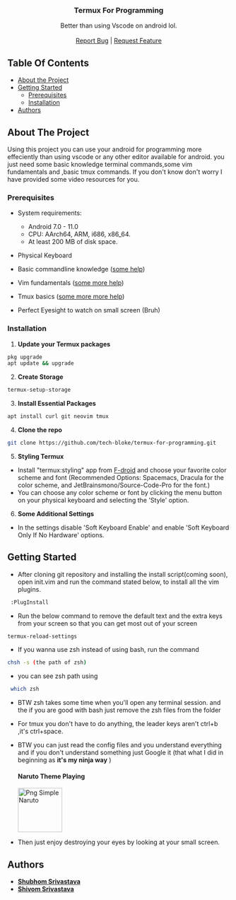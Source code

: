 <br/>
<p align="center">
  <h3 align="center">Termux For Programming</h3>
  <p align="center">
    Better than using Vscode on android lol.
    <br/>
    <br/>
    <a href="https://github.com//Termux For Programming/issues">Report Bug</a>
    |
    <a href="https://github.com//Termux For Programming/issues">Request Feature</a>
  </p>
</p>



## Table Of Contents

* [About the Project](#about-the-project)
* [Getting Started](#getting-started)
  * [Prerequisites](#prerequisites)
  * [Installation](#installation)
* [Authors](#authors)

## About The Project

Using this project you can use your android for programming more effeciently than using vscode or any other editor available for android.
you just need some basic knowledge terminal commands,some vim fundamentals and ,basic tmux commands. If you don't know don't worry I have provided some video resources for you.

### Prerequisites

* System requirements:
   * Android 7.0 - 11.0
   * CPU: AArch64, ARM, i686, x86_64.
   * At least 200 MB of disk space.

* Physical Keyboard

* Basic commandline knowledge (<a href="https://www.youtube.com/watch?v=W4gE8k2RE_s">some help</a>)

* Vim fundamentals (<a href="https://youtube.com/playlist?list=PL3cu45aM3C2DJVGfCjSBB1yD9YkC7q27-">some more help</a>)

* Tmux basics (<a href="https://www.youtube.com/watch?v=NZO8KjNbwJk">some more more help</a>)

* Perfect Eyesight to watch on small screen (Bruh)

### Installation

1. **Update your Termux packages**

```sh
pkg upgrade
apt update && upgrade
```
2. **Create Storage**

```sh
termux-setup-storage
```
3. **Install Essential Packages**

```sh
apt install curl git neovim tmux 
```

4. **Clone the repo**

```sh
git clone https://github.com/tech-bloke/termux-for-programming.git
```

5. **Styling Termux**

 * Install "termux:styling" app from [F-droid](https://f-droid.org/en/packages/com.termux.styling/ "F-droid") and choose your favorite color     scheme and font (Recommended Options: Spacemacs, Dracula for the color scheme, and JetBrainsmono/Source-Code-Pro for the font.)
 * You can choose any color scheme or font by clicking the menu button on your physical keyboard and selecting the 'Style' option.

6. **Some Additional Settings**

- In the settings disable 'Soft Keyboard Enable' and enable 'Soft Keyboard Only If No Hardware' options. 

## Getting Started

* After cloning git repository and installing the install script(coming soon), open init.vim and run the command stated below, to install all the vim plugins.
```sh
 :PlugInstall
```

 * Run the below command to remove the default text and the extra keys from your screen so that you can get most out of your screen

 ```sh
 termux-reload-settings
```

* If you wanna use zsh instead of using bash, run the command
 ```sh
 chsh -s (the path of zsh)
```
  * you can see zsh path using
```sh
 which zsh
 ```
   * BTW zsh takes some time when you'll open any terminal session. and the if you are good with bash just remove the zsh files from the folder
 * For tmux you don't have to do anything, the leader keys aren't ctrl+b ,it's ctrl+space. 

 * BTW you can just read the config files and you understand everything and if you don't understand something just Google it (that what I did in beginning as **it's my ninja way** )
 
     <h4 align="left"> Naruto Theme Playing </h4>
    <a href="https://www.freeiconspng.com/img/14693" title="Image from freeiconspng.com"><img src="https://www.freeiconspng.com/uploads/naruto-icon-16.png" width="100" alt="Png Simple Naruto" /></a>
* Then just enjoy destroying your eyes by looking at your small screen.

## Authors

*  **[Shubhom Srivastava](https://github.com/tech-bloke)**
*  **[Shivom Srivastava](https://github.com/Guchii)**
